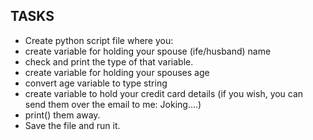 ## TASKS
- Create python script file where you:
- create variable for holding your spouse (ife/husband) name
- check and print the type of that variable.
- create variable for holding your spouses age
- convert age variable to type string
- create variable to hold your credit card details (if you wish, you can send them over the email to me: Joking....)
- print() them away.
- Save the file and run it.
